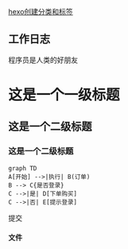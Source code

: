 [hexo创建分类和标签](https://www.zhihu.com/question/29017171)

## 工作日志


程序员是人类的好朋友


# 这是一个一级标题

## 这是一个二级标题  

### 这是一个二级标题  


``` mermaid
graph TD
A[开始] -->|执行| B(订单)
B --> C{是否登录}
C -->|是| D[下单购买]
C -->|否| E[提示登录]
```

提交

#### 文件
